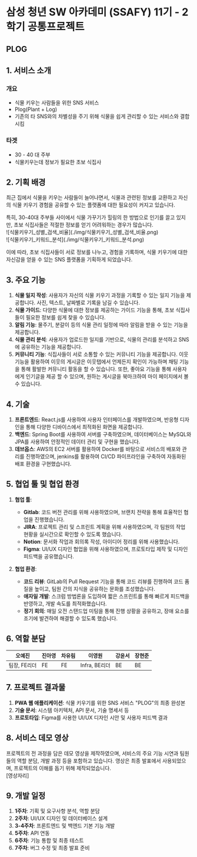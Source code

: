 # 삼성 청년 SW 아카데미 (SSAFY) 11기 - 2학기 공통프로젝트
## PLOG

## 1. 서비스 소개
### 개요
* 식물 키우는 사람들을 위한 SNS 서비스
* Plog(Plant + Log)
* 기존의 타 SNS와의 차별성을 주기 위해 식물을 쉽게 관리할 수 있는 서비스와 결합시킴

### 타겟
* 30 - 40 대 주부
* 식물키우는데 정보가 필요한 초보 식집사

## 2. 기획 배경
<p>최근 집에서 식물을 키우는 사람들이 늘어나면서, 식물과 관련된 정보를 교환하고 자신의 식물 키우기 경험을 공유할 수 있는 플랫폼에 대한 필요성이 커지고 있습니다.</p>
<p>특히, 30-40대 주부들 사이에서 식물 가꾸기가 힐링의 한 방법으로 인기를 끌고 있지만, 초보 식집사들은 적절한 정보를 얻기 어려워하는 경우가 많습니다.
<br>![식물키우기_성별_검색_비율](./img/식물키우기_성별_검색_비율.png)
<br>![식물키우기_키워드_분석](./img/식물키우기_키워드_분석.png)
</p>

<p>이에 따라, 초보 식집사들이 서로 정보를 나누고, 경험을 기록하며, 식물 키우기에 대한 자신감을 얻을 수 있는 SNS 플랫폼을 기획하게 되었습니다.</p>



## 3. 주요 기능
1. **식물 일지 작성**: 사용자가 자신의 식물 키우기 과정을 기록할 수 있는 일지 기능을 제공합니다. 사진, 텍스트, 날짜별로 기록을 남길 수 있습니다.
2. **식물 가이드**: 다양한 식물에 대한 정보를 제공하는 가이드 기능을 통해, 초보 식집사들이 필요한 정보를 쉽게 찾을 수 있습니다.
3. **알림 기능**: 물주기, 분갈이 등의 식물 관리 일정에 따라 알림을 받을 수 있는 기능을 제공합니다.
4. **식물 관리 분석**: 사용자가 업로드한 일지를 기반으로, 식물의 관리를 분석하고 SNS에 공유하는 기능을 제공합니다.
5. **커뮤니티 기능**: 식집사들이 서로 소통할 수 있는 커뮤니티 기능을 제공합니다. 이웃 기능을 활용하여 이웃의 게시글은 이웃탭에서 언제든지 확인이 가능하며 채팅 기능을 통해 활발한 커뮤니티 활동을 할 수 있습니다. 또한, 좋아요 기능을 통해 사용자에게 인기글을 제공 할 수 있으며, 원하는 게시글을 북마크하여 마이 페이지에서 볼 수 있습니다.

## 4. 기술
1. **프론트엔드**: React.js를 사용하여 사용자 인터페이스를 개발하였으며, 반응형 디자인을 통해 다양한 디바이스에서 최적화된 화면을 제공합니다.
2. **백엔드**: Spring Boot를 사용하여 서버를 구축하였으며, 데이터베이스는 MySQL와 JPA를 사용하여 안정적인 데이터 관리 및 구현을 했습니다.
3. **데브옵스**: AWS의 EC2 서버를 활용하여 Docker를 바탕으로 서비스의 배포와 관리를 진행하였으며, jenkins를 활용하여 CI/CD 파이프라인을 구축하여 자동화된 배포 환경을 구현했습니다.

## 5. 협업 툴 및 협업 환경
1. **협업 툴**: 
   - **Gitlab**: 코드 버전 관리를 위해 사용하였으며, 브랜치 전략을 통해 효율적인 협업을 진행했습니다.
   - **JIRA**: 프로젝트 관리 및 스프린트 계획을 위해 사용하였으며, 각 팀원의 작업 현황을 실시간으로 확인할 수 있도록 했습니다.
   - **Notion**: 문서화 작업과 회의록 작성, 아이디어 정리를 위해 사용했습니다.
   - **Figma**: UI/UX 디자인 협업을 위해 사용하였으며, 프로토타입 제작 및 디자인 피드백을 공유했습니다.

2. **협업 환경**: 
   - **코드 리뷰**: GitLab의 Pull Request 기능을 통해 코드 리뷰를 진행하여 코드 품질을 높이고, 팀원 간의 지식을 공유하는 문화를 조성했습니다.
   - **애자일 개발**: 스크럼 방법론을 도입하여 짧은 스프린트를 통해 빠르게 피드백을 반영하고, 개발 속도를 최적화했습니다.
   - **정기 회의**: 매일 오전 스탠드업 미팅을 통해 진행 상황을 공유하고, 장애 요소를 조기에 발견하여 해결할 수 있도록 했습니다.

## 6. 역할 분담
|오예진|진아영|차유림|이영원|강윤서|장현준|
|---|---|---|---|---|---|
|팀장, FE리더|FE|FE|Infra, BE리더|BE|BE|

## 7. 프로젝트 결과물
1. **PWA 웹 애플리케이션**: 식물 키우기를 위한 SNS 서비스 "PLOG"의 최종 완성본
2. **기술 문서**: 시스템 아키텍처, API 문서, 기술 명세서 등
3. **프로토타입**: Figma를 사용한 UI/UX 디자인 시안 및 사용자 피드백 결과


## 8. 서비스 데모 영상
프로젝트의 전 과정을 담은 데모 영상을 제작하였으며, 서비스의 주요 기능 시연과 팀원들의 역할 분담, 개발 과정 등을 포함하고 있습니다. 영상은 최종 발표에서 사용되었으며, 프로젝트의 이해를 돕기 위해 제작되었습니다.
<br>[영상자리]

## 9. 개발 일정
1. **1주차**: 기획 및 요구사항 분석, 역할 분담
2. **2주차**: UI/UX 디자인 및 데이터베이스 설계
3. **3-4주차**: 프론트엔드 및 백엔드 기본 기능 개발
4. **5주차**: API 연동
5. **6주차**: 기능 통합 및 최종 테스트
6. **7주차**: 버그 수정 및 최종 발표 준비
